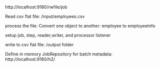 http://localhost:9180/rwfile/job

Read csv flat file: /input/employees.csv

process the file: Convert one object to another: employee to employeeInfo

setup job, step, reader,writer, and processor listener

write to csv flat file: /output folder

Define in memory JobRepository for batch metadata:  http://localhost:9180/h2/
